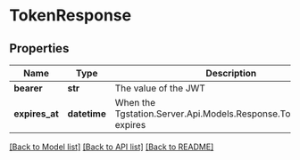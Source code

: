 # TokenResponse

## Properties
Name | Type | Description | Notes
------------ | ------------- | ------------- | -------------
**bearer** | **str** | The value of the JWT | [optional] 
**expires_at** | **datetime** | When the Tgstation.Server.Api.Models.Response.TokenResponse expires | [optional] 

[[Back to Model list]](../README.md#documentation-for-models) [[Back to API list]](../README.md#documentation-for-api-endpoints) [[Back to README]](../README.md)

